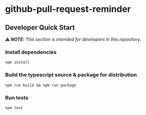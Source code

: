 # github-pull-request-reminder

## Developer Quick Start

⚠️ _**NOTE:** This section is intended for developers in this repository._

### Install dependencies

```shell
npm install
```

### Build the typescript source & package for distribution

```shell
npm run build && npm run package
```

### Run tests

```shell
npm test
```